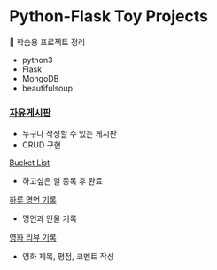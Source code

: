 # Python-Flask Toy Projects
📌 학습용 프로젝트 정리

- python3
- Flask
- MongoDB
- beautifulsoup

### [자유게시판](https://github.com/seominah/python-flask-simple-projects/post/README.md)
- 누구나 작성할 수 있는 게시판
- CRUD 구현

[Bucket List](https://github.com/seominah/python-flask-simple-projects/bucket/README.md)
- 하고싶은 일 등록 후 완료 

[하루 명언 기록](https://github.com/seominah/python-flask-simple-projects/lifequotes/README.md)
- 명언과 인물 기록

[영화 리뷰 기록](https://github.com/seominah/python-flask-simple-projects/movie/README.md)
- 영화 제목, 평점, 코멘트 작성